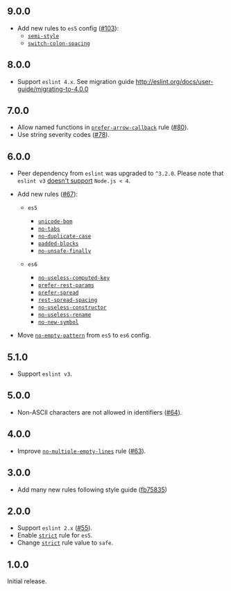 ## 9.0.0

* Add new rules to `es5` config ([#103](https://github.com/ymaps/codestyle/pull/103)):
  * [`semi-style`][semi-style]
  * [`switch-colon-spacing`][switch-colon-spacing]

## 8.0.0

* Support `eslint 4.x`. See migration guide http://eslint.org/docs/user-guide/migrating-to-4.0.0

## 7.0.0

* Allow named functions in [`prefer-arrow-callback`][prefer-arrow-callback] rule ([#80](https://github.com/ymaps/codestyle/pull/80)).
* Use string severity codes ([#78](https://github.com/ymaps/codestyle/pull/78)).

## 6.0.0

* Peer dependency from `eslint` was upgraded to `^3.2.0`. Please note that `eslint v3` [doesn't
  support](http://eslint.org/blog/2016/07/eslint-v3.0.0-released#requires-nodejs-4-or-higher) `Node.js < 4`.

* Add new rules ([#67](https://github.com/ymaps/codestyle/issues/67)):
  * `es5`
    * [`unicode-bom`][unicode-bom]
    * [`no-tabs`][no-tabs]
    * [`no-duplicate-case`][no-duplicate-case]
    * [`padded-blocks`][padded-blocks]
    * [`no-unsafe-finally`][no-unsafe-finally]

  * `es6`
    * [`no-useless-computed-key`][no-useless-computed-key]
    * [`prefer-rest-params`][prefer-rest-params]
    * [`prefer-spread`][prefer-spread]
    * [`rest-spread-spacing`][rest-spread-spacing]
    * [`no-useless-constructor`][no-useless-constructor]
    * [`no-useless-rename`][no-useless-rename]
    * [`no-new-symbol`][no-new-symbol]

* Move [`no-empty-pattern`][no-empty-pattern] from `es5` to `es6` config.

## 5.1.0

* Support `eslint v3`.

## 5.0.0

* Non-ASCII characters are not allowed in identifiers ([#64](https://github.com/ymaps/codestyle/pull/64)).

## 4.0.0

* Improve [`no-multiple-empty-lines`][no-multiple-empty-lines] rule ([#63](https://github.com/ymaps/codestyle/pull/63)).

## 3.0.0

* Add many new rules following style guide ([fb75835](https://github.com/ymaps/codestyle/commit/fb75835aeaaccd6951645d3754a55899fccb3ba9))

## 2.0.0

* Support `eslint 2.x` ([#55](https://github.com/ymaps/codestyle/pull/55)).
* Enable [`strict`][strict] rule for `es5`.
* Change [`strict`][strict] rule value to `safe`.

## 1.0.0

Initial release.

[semi-style]: https://eslint.org/docs/rules/semi-style
[switch-colon-spacing]: https://eslint.org/docs/rules/switch-colon-spacing
[unicode-bom]: http://eslint.org/docs/rules/unicode-bom
[no-tabs]: http://eslint.org/docs/rules/no-tabs
[no-duplicate-case]: http://eslint.org/docs/rules/no-duplicate-case
[padded-blocks]: http://eslint.org/docs/rules/padded-blocks
[no-unsafe-finally]: http://eslint.org/docs/rules/no-unsafe-finally
[no-useless-computed-key]: http://eslint.org/docs/rules/no-useless-computed-key
[prefer-rest-params]: http://eslint.org/docs/rules/prefer-rest-params
[prefer-spread]: http://eslint.org/docs/rules/prefer-spread
[rest-spread-spacing]: http://eslint.org/docs/rules/rest-spread-spacing
[no-useless-constructor]: http://eslint.org/docs/rules/no-useless-constructor
[no-useless-rename]: http://eslint.org/docs/rules/no-useless-rename
[no-new-symbol]: http://eslint.org/docs/rules/no-new-symbol
[no-empty-pattern]: http://eslint.org/docs/rules/no-empty-pattern
[strict]: http://eslint.org/docs/rules/strict
[no-multiple-empty-lines]: http://eslint.org/docs/rules/no-multiple-empty-lines
[prefer-arrow-callback]: http://eslint.org/docs/rules/prefer-arrow-callback

